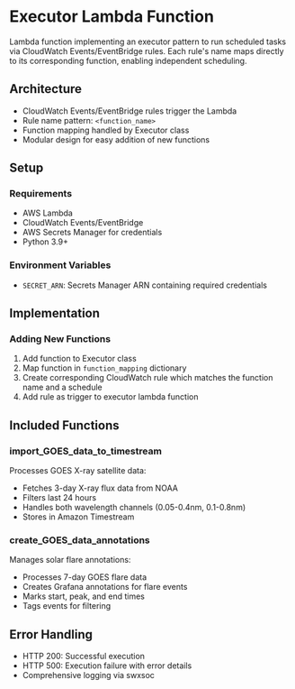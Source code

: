 # Executor Lambda Function

Lambda function implementing an executor pattern to run scheduled tasks via CloudWatch Events/EventBridge rules. Each rule's name maps directly to its corresponding function, enabling independent scheduling.

## Architecture

- CloudWatch Events/EventBridge rules trigger the Lambda
- Rule name pattern: `<function_name>`
- Function mapping handled by Executor class
- Modular design for easy addition of new functions

## Setup

### Requirements
- AWS Lambda
- CloudWatch Events/EventBridge
- AWS Secrets Manager for credentials
- Python 3.9+

### Environment Variables
- `SECRET_ARN`: Secrets Manager ARN containing required credentials

## Implementation

### Adding New Functions
1. Add function to Executor class
2. Map function in `function_mapping` dictionary
3. Create corresponding CloudWatch rule which matches the function name and a schedule
4. Add rule as trigger to executor lambda function

## Included Functions

### import_GOES_data_to_timestream
Processes GOES X-ray satellite data:
- Fetches 3-day X-ray flux data from NOAA
- Filters last 24 hours
- Handles both wavelength channels (0.05-0.4nm, 0.1-0.8nm)
- Stores in Amazon Timestream

### create_GOES_data_annotations
Manages solar flare annotations:
- Processes 7-day GOES flare data
- Creates Grafana annotations for flare events
- Marks start, peak, and end times
- Tags events for filtering

## Error Handling
- HTTP 200: Successful execution
- HTTP 500: Execution failure with error details
- Comprehensive logging via swxsoc

